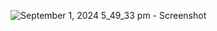 ![September 1, 2024 5_49_33 pm - Screenshot](https://github.com/user-attachments/assets/e1cec6ff-2215-47f2-a95d-b9c80dd426ad)
